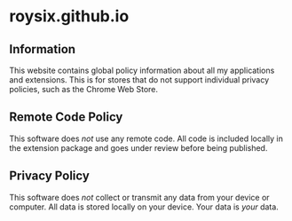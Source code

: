 # roysix.github.io

## Information
This website contains global policy information about all my applications and extensions. This is for stores that do not support individual privacy policies, such as the Chrome Web Store.

## Remote Code Policy
This software does *not* use any remote code. All code is included locally in the extension package and goes under review before being published.

## Privacy Policy
This software does *not* collect or transmit any data from your device or computer. All data is stored locally on your device. Your data is *your* data.
